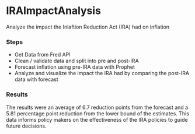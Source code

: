 # IRAImpactAnalysis
Analyze the impact the Inlaftion Reduction Act (IRA)  had on inflation

### Steps
<ul>
  <li>Get Data from Fred API </li>
  <li>Clean / validate data and split into pre and post-IRA </li>
  <li>Forecast inflation using pre-IRA data with Prophet</li>
  <li>Analyze and visualize the impact the IRA had by comparing the post-IRA data with forecast</li>
</ul>

### Results 
The results were an average of 6.7 reduction points from the forecast and a 5.81 percentage point reduction from the lower bound of the estimates. 
This data informs policy makers on the effectiveness of the IRA policies to guide future decisions. 
